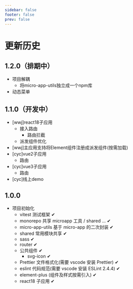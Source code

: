 ```yaml
---
sidebar: false
footer: false
prev: false
---
```


# 更新历史

## 1.2.0（排期中）
- 项目解耦
  - 将micro-app-utils独立成一个npm库
- 动态菜单

## 1.1.0（开发中）
- [wwj]react18子应用
  - 接入路由
    - 路由拦截
  - 派发组件优化
- [wwj]主应用支持将Element组件注册成派发组件(按需加载)
- [cyc]vue2子应用
  - 路由
- [cyc]vue3子应用
  - 路由
- [cyc]线上demo

## 1.0.0
- 项目初始化
  - vitest 测试框架 ✔
  - monorepo 共享 microapp 工具 / shared ... ✔
  - micro-app-utils 基于 micro-app 的二次封装 ✔
  - shared 常用模块共享 ✔
  - sass ✔
  - router ✔
  - 公共组件 ✔
    - svg-icon ✔
  - Prettier 文件格式化(需要 vscode 安装 Prettier) ✔
  - eslint 代码规范(需要 vscode 安装 ESLint 2.4.4) ✔
  - element-plus (组件及样式按需引入) ✔
  - react18 子应用 ✔